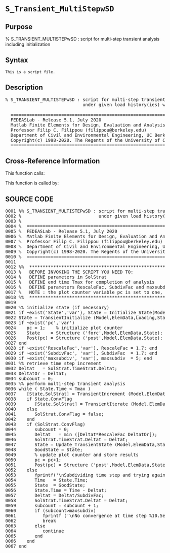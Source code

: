
<!-- <a name="_top"></a>
<div><a href="../../../../../index.md">Home</a> &gt;  <a href="#">..</a> &gt; <a href="#">..</a> &gt; <a href="#">FEDEASLab</a> &gt; <a href="#">src</a> &gt; <a href="index.md">Solution_Scripts</a> &gt; S_Transient_MultiStepwSD.m</div> -->

<!--<table width="100%"><tr><td align="left"><a href="../../../../../index.md"><img alt="<" border="0" src="../../../../../left.png">&nbsp;Master index</a></td>
<td align="right"><a href="index.md">Index for ..\..\FEDEASLab\src\Solution_Scripts&nbsp;<img alt=">" border="0" src="../../../../../right.png"></a></td></tr></table>-->
# `S_Transient_MultiStepwSD`
<!-- <h1>S_Transient_MultiStepwSD
</h1> -->

## <a name="_name"></a>Purpose

<!-- <h2 id="purpose"><a name="_name"></a>Purpose</h2> -->

% S_TRANSIENT_MULTISTEPwSD : script for multi-step transient analysis including initialization

<!-- <div class="box"><strong>% S_TRANSIENT_MULTISTEPwSD : script for multi-step transient analysis including initialization</strong></div> -->

## <a name="_synopsis"></a>Syntax

`This is a script file.` 
## <a name="_description"></a>Description

<pre class="comment">% S_TRANSIENT_MULTISTEPwSD : script for multi-step transient analysis including initialization
                             under given load history(ies) with automatic time step division and rescaling 

  =========================================================================================
  FEDEASLab - Release 5.1, July 2020
  Matlab Finite Elements for Design, Evaluation and Analysis of Structures
  Professor Filip C. Filippou (filippou@berkeley.edu)
  Department of Civil and Environmental Engineering, UC Berkeley
  Copyright(c) 1998-2020. The Regents of the University of California. All Rights Reserved.
  =========================================================================================</pre>
<!-- <div class="fragment"><pre class="comment">% S_TRANSIENT_MULTISTEPwSD : script for multi-step transient analysis including initialization
                             under given load history(ies) with automatic time step division and rescaling 

  =========================================================================================
  FEDEASLab - Release 5.1, July 2020
  Matlab Finite Elements for Design, Evaluation and Analysis of Structures
  Professor Filip C. Filippou (filippou@berkeley.edu)
  Department of Civil and Environmental Engineering, UC Berkeley
  Copyright(c) 1998-2020. The Regents of the University of California. All Rights Reserved.
  =========================================================================================</pre></div> -->

<!-- crossreference -->
## <a name="_cross"></a>Cross-Reference Information

This function calls:
<ul style="list-style-image:url(../../../../../matlabicon.gif)">
</ul>
This function is called by:
<ul style="list-style-image:url(../../../../../matlabicon.gif)">
</ul>
<!-- crossreference -->



<h2><a name="_source"></a>SOURCE CODE</h2>
<div class="fragment"><pre>0001 <span class="comment">%% S_TRANSIENT_MULTISTEPwSD : script for multi-step transient analysis including initialization</span>
0002 <span class="comment">%                             under given load history(ies) with automatic time step division and rescaling</span>
0003 <span class="comment">%</span>
0004 <span class="comment">%  =========================================================================================</span>
0005 <span class="comment">%  FEDEASLab - Release 5.1, July 2020</span>
0006 <span class="comment">%  Matlab Finite Elements for Design, Evaluation and Analysis of Structures</span>
0007 <span class="comment">%  Professor Filip C. Filippou (filippou@berkeley.edu)</span>
0008 <span class="comment">%  Department of Civil and Environmental Engineering, UC Berkeley</span>
0009 <span class="comment">%  Copyright(c) 1998-2020. The Regents of the University of California. All Rights Reserved.</span>
0010 <span class="comment">%  =========================================================================================</span>
0011 
0012 <span class="comment">%%  ****************************************************************************************</span>
0013 <span class="comment">%   BEFORE INVOKING THE SCRIPT YOU NEED TO:</span>
0014 <span class="comment">%   DEFINE parameters in SolStrat</span>
0015 <span class="comment">%   DEFINE end time Tmax for completion of analysis</span>
0016 <span class="comment">%   DEFINE parameters RescaleFac, SubdivFac and maxsubdiv in the script</span>
0017 <span class="comment">%   NOTE : the plot counter variable pc is set to one, if not present in the workspace</span>
0018 <span class="comment">%%  ****************************************************************************************</span>
0019 
0020 <span class="comment">%% initialize state (if necessary)</span>
0021 <span class="keyword">if</span> ~exist(<span class="string">'State'</span>,<span class="string">'var'</span>), State = Initialize_State(Model,ElemData); <span class="keyword">end</span>
0022 State = TransientInitialize (Model,ElemData,Loading,State);
0023 <span class="keyword">if</span> ~exist(<span class="string">'pc'</span>,<span class="string">'var'</span>)
0024    pc = 1;    <span class="comment">% initialize plot counter</span>
0025    State    = Structure (<span class="string">'forc'</span>,Model,ElemData,State);
0026    Post(pc) = Structure (<span class="string">'post'</span>,Model,ElemData,State);
0027 <span class="keyword">end</span>
0028 <span class="keyword">if</span> ~exist(<span class="string">'RescaleFac'</span>,<span class="string">'var'</span>), RescaleFac = 1.7; <span class="keyword">end</span>
0029 <span class="keyword">if</span> ~exist(<span class="string">'SubdivFac'</span>, <span class="string">'var'</span>), SubdivFac  = 1.7; <span class="keyword">end</span>
0030 <span class="keyword">if</span> ~exist(<span class="string">'maxsubdiv'</span>, <span class="string">'var'</span>), maxsubdiv  = 5; <span class="keyword">end</span>
0031 <span class="comment">%% retrieve time step increment</span>
0032 Deltat   = SolStrat.TimeStrat.Deltat;
0033 DeltatOr = Deltat;
0034 subcount = 0;
0035 <span class="comment">%% perform multi-step transient analysis</span>
0036 <span class="keyword">while</span> ( State.Time &lt; Tmax )
0037    [State,SolStrat] = TransientIncrement (Model,ElemData,Loading,State,SolStrat);
0038    <span class="keyword">if</span> State.ConvFlag 
0039       [State,SolStrat] = TransientIterate (Model,ElemData,Loading,State,SolStrat);
0040    <span class="keyword">else</span>
0041       SolStrat.ConvFlag = false;
0042    <span class="keyword">end</span>
0043    <span class="keyword">if</span> (SolStrat.ConvFlag)
0044       subcount = 0;
0045       Deltat   = min ([Deltat*RescaleFac DeltatOr]);
0046       SolStrat.TimeStrat.Deltat = Deltat;
0047       State = Update_TransientState (Model,ElemData,State,SolStrat);
0048       GoodState = State;
0049       <span class="comment">% update plot counter and store results</span>
0050       pc = pc+1;
0051       Post(pc) = Structure (<span class="string">'post'</span>,Model,ElemData,State);
0052    <span class="keyword">else</span>
0053       fprintf(<span class="string">'\nSubdividing time step and trying again \n'</span>);
0054       Time   = State.Time;
0055       State  = GoodState;
0056       State.Time = Time - Deltat;
0057       Deltat = Deltat/SubdivFac;
0058       SolStrat.TimeStrat.Deltat = Deltat;
0059       subcount = subcount + 1;
0060       <span class="keyword">if</span> (subcount&gt;maxsubdiv)
0061          fprintf (<span class="string">'\nNo convergence at time step %10.5e; last good state saved \n\n'</span>,State.Time);
0062          <span class="keyword">break</span>
0063       <span class="keyword">else</span>
0064          <span class="keyword">continue</span>
0065       <span class="keyword">end</span>
0066    <span class="keyword">end</span>
0067 <span class="keyword">end</span></pre></div>
<!-- <hr><address>Generated on Wed 15-Jul-2020 00:16:13 by <strong><a href="http://www.artefact.tk/software/matlab/m2html/" title="Matlab Documentation in HTML">m2html</a></strong> &copy; 2005</address> -->